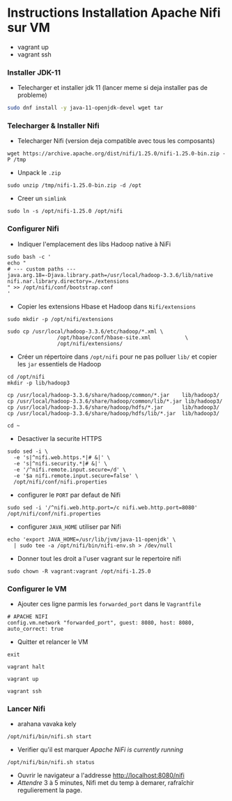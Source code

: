 # Instructions Installation Apache Nifi sur VM 

- vagrant up
- vagrant ssh

### Installer JDK-11
- Telecharger et installer jdk 11 (lancer meme si deja installer pas de probleme)
```sh
sudo dnf install -y java-11-openjdk-devel wget tar
```


### Telecharger & Installer Nifi
- Telecharger Nifi (version deja compatible avec tous les composants)
```
wget https://archive.apache.org/dist/nifi/1.25.0/nifi-1.25.0-bin.zip -P /tmp
```

- Unpack le `.zip`
```
sudo unzip /tmp/nifi-1.25.0-bin.zip -d /opt
```

- Creer un `simlink`
```
sudo ln -s /opt/nifi-1.25.0 /opt/nifi
```

### Configurer Nifi
- Indiquer l'emplacement des libs Hadoop native à NiFi
```
sudo bash -c '
echo "
# --- custom paths ---
java.arg.18=-Djava.library.path=/usr/local/hadoop-3.3.6/lib/native
nifi.nar.library.directory=./extensions
" >> /opt/nifi/conf/bootstrap.conf
'
```

- Copier les extensions Hbase et Hadoop dans `Nifi/extensions`
```
sudo mkdir -p /opt/nifi/extensions

sudo cp /usr/local/hadoop-3.3.6/etc/hadoop/*.xml \
                /opt/hbase/conf/hbase-site.xml           \
                /opt/nifi/extensions/
```

- Créer un répertoire dans `/opt/nifi` pour ne pas polluer `lib/` et copier les `jar` essentiels de Hadoop
```
cd /opt/nifi
mkdir -p lib/hadoop3

cp /usr/local/hadoop-3.3.6/share/hadoop/common/*.jar    lib/hadoop3/
cp /usr/local/hadoop-3.3.6/share/hadoop/common/lib/*.jar lib/hadoop3/
cp /usr/local/hadoop-3.3.6/share/hadoop/hdfs/*.jar      lib/hadoop3/
cp /usr/local/hadoop-3.3.6/share/hadoop/hdfs/lib/*.jar  lib/hadoop3/

cd ~
```

- Desactiver la securite HTTPS
```
sudo sed -i \
  -e 's|^nifi.web.https.*|# &|' \
  -e 's|^nifi.security.*|# &|' \
  -e '/^nifi.remote.input.secure=/d' \
  -e '$a nifi.remote.input.secure=false' \
  /opt/nifi/conf/nifi.properties
```

- configurer le `PORT` par defaut de Nifi
```
sudo sed -i '/^nifi.web.http.port=/c nifi.web.http.port=8080' /opt/nifi/conf/nifi.properties
```

- configurer `JAVA_HOME` utiliser par Nifi
```
echo 'export JAVA_HOME=/usr/lib/jvm/java-11-openjdk' \
  | sudo tee -a /opt/nifi/bin/nifi-env.sh > /dev/null
```

- Donner tout les droit a l'user vagrant sur le repertoire nifi
```
sudo chown -R vagrant:vagrant /opt/nifi-1.25.0
```

### Configurer le VM
- Ajouter ces ligne parmis les `forwarded_port` dans le `Vagrantfile`
```
# APACHE NIFI
config.vm.network "forwarded_port", guest: 8080, host: 8080, auto_correct: true
```

- Quitter et relancer le VM
```
exit

vagrant halt

vagrant up

vagrant ssh
```

### Lancer Nifi
- arahana vavaka kely
```
/opt/nifi/bin/nifi.sh start
```

- Verifier qu'il est marquer *Apache NiFi is currently running*
```
/opt/nifi/bin/nifi.sh status
```

- Ouvrir le navigateur a l'addresse [http://localhost:8080/nifi](http://localhost:8080/nifi)
- *Attendre* 3 à 5 minutes, Nifi met du temp à demarer, rafraîchir regulierement la page.
